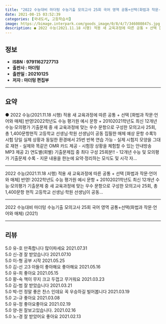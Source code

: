 ```yaml
---
title: "2022 수능대비 마더텅 수능기출 모의고사 25회 국어 영역 공통+선택(화법과 작문·언어와 매체) (2021)"
date: 2021-08-15 03:52:39
categories: [국내도서, 고등학습서]
image: https://bimage.interpark.com/goods_image/0/8/4/7/346080847s.jpg
description: ● 2022 수능(2021.11.18 시행) 적용 새 교육과정에 따른 공통 + 선택 [화법과 작문·언어와 매체] 반영!2022학년도 수능 평가원 예시 문항 + 20102021학년도 최신 12개년 수능·모의평가 기출문제 중 새 교육과정에 맞는 우수 문항으로 구성한 모의고사 25회, 총
---
```


## **정보**

- **ISBN : 9791162727713**
- **출판사 : 마더텅**
- **출판일 : 20210125**
- **저자 : 마더텅 편집부**

------



## **요약**

●  2022 수능(2021.11.18 시행) 적용 새 교육과정에 따른 공통 + 선택 [화법과 작문·언어와 매체] 반영!2022학년도 수능 평가원 예시 문항 + 20102021학년도 최신 12개년 수능·모의평가 기출문제 중 새 교육과정에 맞는 우수 문항으로 구성한 모의고사 25회, 총 1,400문항현직 고등학교 선생님·학원 선생님이 공동 집필한 매체 예상 문항 수록1) 시험 당일 실제 상황과 동일한 환경에서 25번 반복 연습 가능 - 실제 시험지 모양을 그대로 재현 - 실제와 똑같은 OMR 카드 제공 - 시험장 상황을 체험할 수 있는 안내방송 MP3 제공 2) 연도별(회별) 기출문제집 중 최다 구성 25회분!! - 12개년 수능 및 모의평가 기출문제 수록 - 지문 내용을 한눈에 요약·정리하는 모식도 및 시각 자...

------

2022 수능(2021.11.18 시행) 적용 새 교육과정에 따른 공통 + 선택 [화법과 작문·언어와 매체] 반영!
2022학년도 수능 평가원 예시 문항 + 20102021학년도 최신 12개년 수능·모의평가 기출문제 중 새 교육과정에 맞는 우수 문항으로 구성한 모의고사 25회, 총 1,400문항
현직 고등학교 선생님·학원 선생님이 공동... 

------


2022 수능대비 마더텅 수능기출 모의고사 25회 국어 영역 공통+선택(화법과 작문·언어와 매체) (2021) 

------


## **리뷰** 

5.0 유-호 만족합니다 많이파세요  2021.07.31 <br/>5.0 신-경 잘 받았습니다 2021.07.10 <br/>5.0 이-형 공부 시작 2021.05.25 <br/>5.0 김-선 고3 아들이 좋아해요 좋아해요  2021.05.16 <br/>5.0 유-희 좋아요 2021.05.15 <br/>5.0 황-숙 책이 무지 크고 두껍고 무거워요 2021.03.23 <br/>5.0 김-범 잘 받았습니다 2021.03.21 <br/>5.0 박-언 정말 좋은 찬스 인데요 꼭 우승하길 빌어봅니다  2021.03.19 <br/>5.0 고-규 좋아요 2021.03.08 <br/>5.0 유-정 좋아요좋아요 2021.02.19 <br/>5.0 양-원 잘보고있습니다. 2021.02.16 <br/>5.0 노-경 잘 받았어요  좋아요  2021.02.13 <br/>